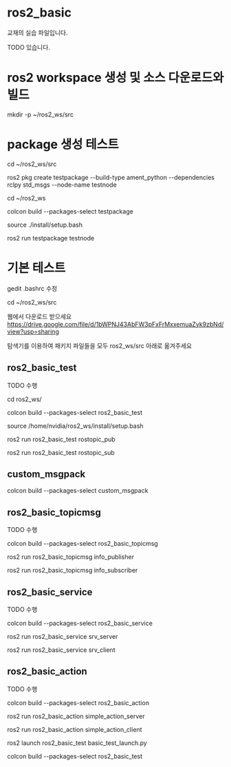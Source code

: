 # ros2_basic

교재의 실습 파일입니다.

TODO 있습니다.


# ros2 workspace 생성 및 소스 다운로드와 빌드

mkdir -p ~/ros2_ws/src


# package 생성 테스트

cd ~/ros2_ws/src

ros2 pkg create testpackage --build-type ament_python --dependencies rclpy std_msgs  --node-name testnode

cd ~/ros2_ws

colcon build --packages-select testpackage

source ./install/setup.bash

ros2 run testpackage testnode

# 기본 테스트

gedit .bashrc 수정

cd ~/ros2_ws/src

웹에서 다운로드 받으세요
https://drive.google.com/file/d/1bWPNJ43AbFW3pFxFrMxxemuaZyk9zbNd/view?usp=sharing

탐색기를 이용하여 패키지 파일들을 모두 ros2_ws/src 아래로 옮겨주세요

## ros2_basic_test

TODO 수행

cd ros2_ws/

colcon build --packages-select ros2_basic_test

source /home/nvidia/ros2_ws/install/setup.bash

ros2 run ros2_basic_test rostopic_pub

ros2 run ros2_basic_test rostopic_sub

## custom_msgpack

colcon build --packages-select custom_msgpack

## ros2_basic_topicmsg

TODO 수행

colcon build --packages-select ros2_basic_topicmsg

ros2 run ros2_basic_topicmsg info_publisher

ros2 run ros2_basic_topicmsg info_subscriber

## ros2_basic_service

TODO 수행

colcon build --packages-select ros2_basic_service

ros2 run ros2_basic_service srv_server

ros2 run ros2_basic_service srv_client

## ros2_basic_action

TODO 수행

colcon build --packages-select ros2_basic_action

ros2 run ros2_basic_action simple_action_server

ros2 run ros2_basic_action simple_action_client

ros2 launch ros2_basic_test basic_test_launch.py

colcon build --packages-select ros2_basic_test


